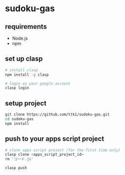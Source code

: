 # sudoku-gas

## requirements

* Node.js
* npm

## set up clasp

```sh
# install clasp
npm install -g clasp

# login as your google account
clasp login
```

## setup project

```sh
git clone https://github.com/ttk1/sudoku-gas.git
cd sudoku-gas
npm install
```

## push to your apps script project

```sh
# clone apps script project (for the first time only)
clasp clone <apps_script_project_id>
rm 'コード.js'

clasp push
```
